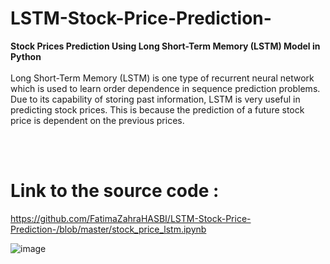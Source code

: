 # LSTM-Stock-Price-Prediction-
<b>Stock Prices Prediction Using Long Short-Term Memory (LSTM) Model in Python</b><br><br>
Long Short-Term Memory (LSTM) is one type of recurrent neural network which is used to learn order dependence in sequence prediction problems. Due to its capability of storing past information, LSTM is very useful in predicting stock prices. This is because the prediction of a future stock price is dependent on the previous prices.

<br><br>

# Link to the source code : 
https://github.com/FatimaZahraHASBI/LSTM-Stock-Price-Prediction-/blob/master/stock_price_lstm.ipynb

![image](https://user-images.githubusercontent.com/63150702/210535546-d7295a65-7d3a-41c5-a2d5-09ea249aaa43.png)
